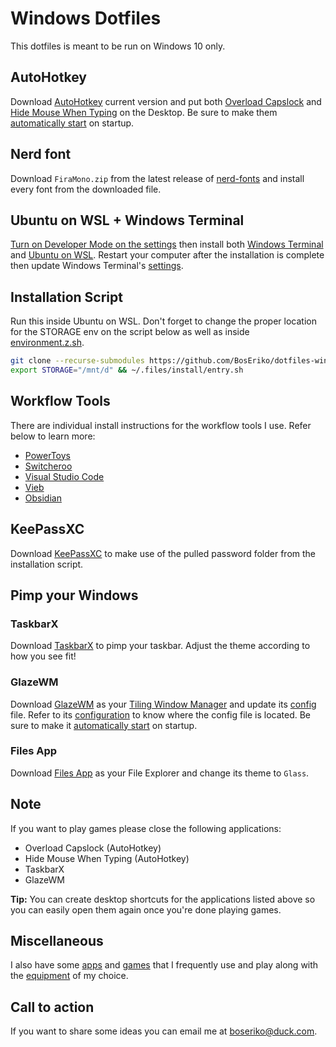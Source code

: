 # Windows Dotfiles
This dotfiles is meant to be run on Windows 10 only.

## AutoHotkey
Download [AutoHotkey](https://www.autohotkey.com/) current version and put both [Overload Capslock](ahk/overload-capslock.ahk) and [Hide Mouse When Typing](ahk/hide-mouse-when-typing.ahk) on the Desktop. Be sure to make them [automatically start](markdown/automatically-start.md) on startup.

## Nerd font
Download `FiraMono.zip` from the latest release of [nerd-fonts](https://github.com/ryanoasis/nerd-fonts/releases) and install every font from the downloaded file.

## Ubuntu on WSL + Windows Terminal
[Turn on Developer Mode on the settings](markdown/enable-developer-mode.md) then install both [Windows Terminal](https://apps.microsoft.com/store/detail/windows-terminal/9N0DX20HK701) and [Ubuntu on WSL](https://ubuntu.com/tutorials/install-ubuntu-on-wsl2-on-windows-10#1-overview). Restart your computer after the installation is complete then update Windows Terminal's [settings](windows-terminal/settings.json).

## Installation Script
Run this inside Ubuntu on WSL. Don't forget to change the proper location for the STORAGE env on the script below as well as inside [environment.z.sh](zsh/environment.z.sh).
``` sh
git clone --recurse-submodules https://github.com/BosEriko/dotfiles-windows.git ~/.files
export STORAGE="/mnt/d" && ~/.files/install/entry.sh
```

## Workflow Tools
There are individual install instructions for the workflow tools I use. Refer below to learn more:
- [PowerToys](markdown/readme/powertoys.md)
- [Switcheroo](markdown/readme/switcheroo.md)
- [Visual Studio Code](markdown/readme/visual-studio-code.md)
- [Vieb](markdown/readme/vieb.md)
- [Obsidian](markdown/readme/obsidian.md)

## KeePassXC
Download [KeePassXC](https://keepassxc.org/download/#windows) to make use of the pulled password folder from the installation script.

## Pimp your Windows
### TaskbarX
Download [TaskbarX](https://chrisandriessen.nl/taskbarx) to pimp your taskbar. Adjust the theme according to how you see fit!

### GlazeWM
Download [GlazeWM](https://github.com/lars-berger/GlazeWM/releases) as your [Tiling Window Manager](https://en.wikipedia.org/wiki/Tiling_window_manager) and update its [config](glazewm/config.yml) file. Refer to its [configuration](https://github.com/lars-berger/GlazeWM#configuration) to know where the config file is located. Be sure to make it [automatically start](markdown/automatically-start.md) on startup.

### Files App
Download [Files App](https://www.microsoft.com/store/productId/9NGHP3DX8HDX) as your File Explorer and change its theme to `Glass`.

## Note
If you want to play games please close the following applications:

- Overload Capslock (AutoHotkey)
- Hide Mouse When Typing (AutoHotkey)
- TaskbarX
- GlazeWM

**Tip:** You can create desktop shortcuts for the applications listed above so you can easily open them again once you're done playing games.

## Miscellaneous
I also have some [apps](markdown/apps.md) and [games](markdown/games.md) that I frequently use and play along with the [equipment](markdown/equipment.md) of my choice.

## Call to action
If you want to share some ideas you can email me at boseriko@duck.com.
